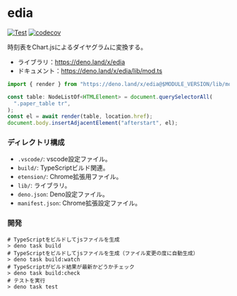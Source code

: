# edia

[![Test](https://github.com/ayame113/edia/actions/workflows/test.yml/badge.svg)](https://github.com/ayame113/edia/actions/workflows/test.yml)
[![codecov](https://codecov.io/github/ayame113/edia/branch/main/graph/badge.svg?token=w0x5nJxnWc)](https://codecov.io/github/ayame113/edia)

時刻表をChart.jsによるダイヤグラムに変換する。

- ライブラリ：https://deno.land/x/edia
- ドキュメント：https://deno.land/x/edia/lib/mod.ts

```ts
import { render } from "https://deno.land/x/edia@$MODULE_VERSION/lib/mod.ts";

const table: NodeListOf<HTMLElement> = document.querySelectorAll(
  ".paper_table tr",
);
const el = await render(table, location.href);
document.body.insertAdjacentElement("afterstart", el);
```

### ディレクトリ構成

- `.vscode/`: vscode設定ファイル。
- `build/`: TypeScriptビルド関連。
- `etension/`: Chrome拡張用ファイル。
- `lib/`: ライブラリ。
- `deno.json`: Deno設定ファイル。
- `manifest.json`: Chrome拡張設定ファイル。

### 開発

```shell
# TypeScriptをビルドしてjsファイルを生成
> deno task build
# TypeScriptをビルドしてjsファイルを生成（ファイル変更の度に自動生成）
> deno task build:watch
# TypeScriptがビルド結果が最新かどうかチェック
> deno task build:check
# テストを実行
> deno task test
```
